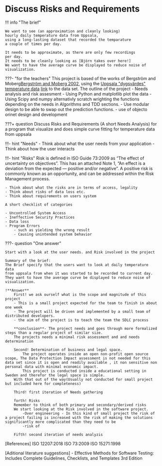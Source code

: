 # Discuss Risks and Requirements

!!! info "The brief"

    We want to see (an approximation and cleanly looking)
    hourly daily temperature data from Uppsala,
    using a long-lasting dataset that recorded the temparature
    a couple of times per day.

    It needs to be approximate, as there are only few recordings
    per day.
    It needs to be cleanly looking as [Björn takes over here!]
    We want to have the average curve be displayed to reduce noise of visualization.

???- "for the teachers"
    This project is based of the works of Bergström and Moberg[Bergström and Moberg 2002](https://www.smhi.se/polopoly_fs/1.175744!/Bergstr%C3%B6m_Moberg_Uppsala.pdf), using the [Uppsala "dygsvärdes" temperature data](https://www.smhi.se/data/meteorologi/temperatur/uppsalas-temperaturserie-1.2855) [link](https://www.smhi.se/polopoly_fs/1.2866!/uppsala_tm_1722-2022.zip) to the data set. The outline of the project
        - Needs analysis and risk assesment
        - Using Python and matplotlib plot the data
        - Using Scipy and numpy alternativly scratch wrighting the functions depending on the needs in Algorithms and TDD sections.
        - Use modular design to be able to swap out the prediction functions.
        - use of objecto orinet design and development


???+ question Discuss Risks and Requirements (A short Needs Analysis) for a program that visualize and does simple curve fitting for temperature data from uppsala

!!!- hint "Needs"
    - Think about what the user needs from your application
    - Think about how the user interacts


!!!- hint "Risks"
    Risk is defined in ISO Guide 73:2009 as “The effect of uncertainty on objectives”. This has an attached Note 1,
    “An effect is a deviation from the expected — positive and/or negative”. A positive risk is commonly known as an opportunity,
    and can be addressed within the Risk Management process.

    - Think about what the risks are in terms of access, legality
    - Think about risks of data loss etc.
    - Think about requirements on users system

    A short checklist of categories

    - Uncontrolled System Access
    - Ineffective Security Practices
    - Data loss
    - Program Errors
        - such as yielding the wrong result
        - Causing unintended system behavior


???- question "One answer"

    Start with a look at the user needs. and Risk involved in the project

    Summary of the brief:
    The Brief specify that the users want to look at daily temperature data
    from uppsala from when it was started to be recorded to current day.
    They want to have the average curve be displayed to reduce noise of visualization.

    !**Answer**
        First! we ask ourself what is the scope and magnitude of this project
        - This is a small project expected for the team to finish in about one week
        - The project will be driven and implemented by a small team of distributed developers.
        - the aim of the project is to teach the team the SDLC process

        **conclusion**- The project needs and goes through more formalized steps than a regular project of similar size.
        The projects needs a minimal risk assessment and and needs determination

        Second! Determination of business and legal space.
            The project operates inside an open non-profit open source scope, The Data Protection Impact assessment is not needed for this data set since it is open and readily available , it non sensitive non personal data with minimal economic impact.
            This project is conducted inside a educational setting in Sweden and therefor the legal space is simple.
        With that out of the way(Usually not conducted for small project but included here for completeness)

        Third! first iteration of Needs gathering

        forth! Risks
        Remember to think of both primary and secondary/derived risks
        We start looking at the Risk involved in the software project.
            -Over engineering - In this kind of small project the risk of a project failing is increased with the risk of making the solutions significantly more complicated than they need to be
            -risk of

        Fifth! second iteration of needs analyzis


[References]
ISO 12207:2018
ISO 73:2009
ISO 15271:1998

[Aditional literature suggestions]
    - Effective Methods for Software Testing: Includes Complete Guidelines, Checklists, and Templates 3rd Edition
